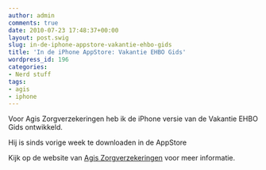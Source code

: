 ```yaml
---
author: admin
comments: true
date: 2010-07-23 17:48:37+00:00
layout: post.swig
slug: in-de-iphone-appstore-vakantie-ehbo-gids
title: 'In de iPhone AppStore: Vakantie EHBO Gids'
wordpress_id: 196
categories:
- Nerd stuff
tags:
- agis
- iphone
---
```


Voor Agis Zorgverzekeringen heb ik de iPhone versie van de Vakantie EHBO Gids ontwikkeld.

<!-- more -->

Hij is sinds vorige week te downloaden in de AppStore![![](http://www.wllnr.nl/wp-content/uploads/2010/07/sc1-200x300.png)](http://www.wllnr.nl/wp-content/uploads/2010/07/sc1.png)

Kijk op de website van [Agis Zorgverzekeringen](http://www.agisweb.nl/ehbogids) voor meer informatie.
